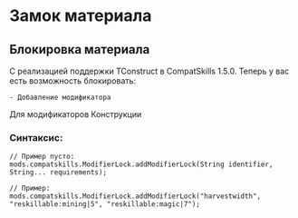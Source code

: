 # Замок материала

## Блокировка материала

С реализацией поддержки TConstruct в CompatSkills 1.5.0. Теперь у вас есть возможность блокировать:

    - Добавление модификатора
    

Для модификаторов Конструкции

### Синтаксис:

    // Пример пусто:
    mods.compatskills.ModifierLock.addModifierLock(String identifier, String... requirements);
    
    // Пример:
    mods.compatskills.ModifierLock.addModifierLock("harvestwidth", "reskillable:mining|5", "reskillable:magic|7");